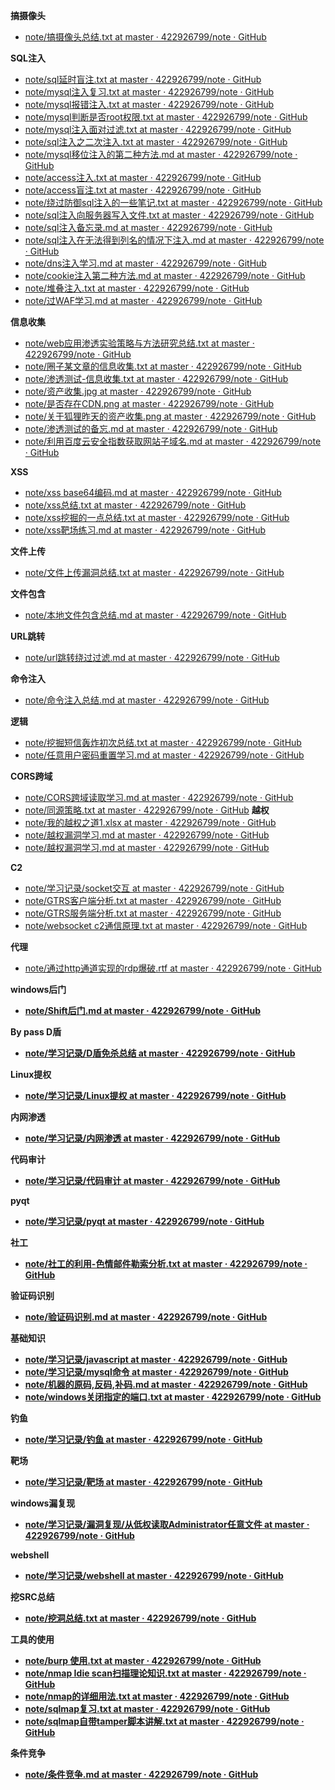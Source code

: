 <b>搞摄像头</b>
* [note/搞摄像头总结.txt at master · 422926799/note · GitHub](https://github.com/422926799/note/blob/master/%E5%AD%A6%E4%B9%A0%E8%AE%B0%E5%BD%95/%E6%90%9E%E6%91%84%E5%83%8F%E5%A4%B4%E6%80%BB%E7%BB%93.txt)

<b>SQL注入</b>
* [note/sql延时盲注.txt at master · 422926799/note · GitHub](https://github.com/422926799/note/blob/master/%E5%AD%A6%E4%B9%A0%E8%AE%B0%E5%BD%95/web%E5%AE%89%E5%85%A8%E6%94%BB%E9%98%B2%E7%AC%94%E8%AE%B0/sql%E5%BB%B6%E6%97%B6%E7%9B%B2%E6%B3%A8.txt)
* [note/mysql注入复习.txt at master · 422926799/note · GitHub](https://github.com/422926799/note/blob/master/%E5%AD%A6%E4%B9%A0%E8%AE%B0%E5%BD%95/mysql%E6%B3%A8%E5%85%A5%E5%A4%8D%E4%B9%A0.txt)
* [note/mysql报错注入.txt at master · 422926799/note · GitHub](https://github.com/422926799/note/blob/master/%E5%AD%A6%E4%B9%A0%E8%AE%B0%E5%BD%95/web%E5%AE%89%E5%85%A8%E6%94%BB%E9%98%B2%E7%AC%94%E8%AE%B0/mysql%E6%8A%A5%E9%94%99%E6%B3%A8%E5%85%A5.txt)
* [note/mysql判断是否root权限.txt at master · 422926799/note · GitHub](https://github.com/422926799/note/blob/master/%E5%AD%A6%E4%B9%A0%E8%AE%B0%E5%BD%95/web%E5%AE%89%E5%85%A8%E6%94%BB%E9%98%B2%E7%AC%94%E8%AE%B0/mysql%E5%88%A4%E6%96%AD%E6%98%AF%E5%90%A6root%E6%9D%83%E9%99%90.txt)
* [note/mysql注入面对过滤.txt at master · 422926799/note · GitHub](https://github.com/422926799/note/blob/master/%E5%AD%A6%E4%B9%A0%E8%AE%B0%E5%BD%95/web%E5%AE%89%E5%85%A8%E6%94%BB%E9%98%B2%E7%AC%94%E8%AE%B0/mysql%E6%B3%A8%E5%85%A5%E9%9D%A2%E5%AF%B9%E8%BF%87%E6%BB%A4.txt)
* [note/sql注入之二次注入.txt at master · 422926799/note · GitHub](https://github.com/422926799/note/blob/master/%E5%AD%A6%E4%B9%A0%E8%AE%B0%E5%BD%95/sql%E6%B3%A8%E5%85%A5%E4%B9%8B%E4%BA%8C%E6%AC%A1%E6%B3%A8%E5%85%A5.txt)
* [note/mysql移位注入的第二种方法.md at master · 422926799/note · GitHub](https://github.com/422926799/note/blob/master/%E5%AD%A6%E4%B9%A0%E8%AE%B0%E5%BD%95/web%E5%AE%89%E5%85%A8%E6%94%BB%E9%98%B2%E7%AC%94%E8%AE%B0/mysql%E7%A7%BB%E4%BD%8D%E6%B3%A8%E5%85%A5%E7%9A%84%E7%AC%AC%E4%BA%8C%E7%A7%8D%E6%96%B9%E6%B3%95.md)
* [note/access注入.txt at master · 422926799/note · GitHub](https://github.com/422926799/note/blob/master/%E5%AD%A6%E4%B9%A0%E8%AE%B0%E5%BD%95/web%E5%AE%89%E5%85%A8%E6%94%BB%E9%98%B2%E7%AC%94%E8%AE%B0/access%E6%B3%A8%E5%85%A5.txt)
* [note/access盲注.txt at master · 422926799/note · GitHub](https://github.com/422926799/note/blob/master/%E5%AD%A6%E4%B9%A0%E8%AE%B0%E5%BD%95/web%E5%AE%89%E5%85%A8%E6%94%BB%E9%98%B2%E7%AC%94%E8%AE%B0/access%E7%9B%B2%E6%B3%A8.txt)
* [note/绕过防御sql注入的一些笔记.txt at master · 422926799/note · GitHub](https://github.com/422926799/note/blob/master/%E5%AD%A6%E4%B9%A0%E8%AE%B0%E5%BD%95/web%E5%AE%89%E5%85%A8%E6%94%BB%E9%98%B2%E7%AC%94%E8%AE%B0/%E7%BB%95%E8%BF%87%E9%98%B2%E5%BE%A1sql%E6%B3%A8%E5%85%A5%E7%9A%84%E4%B8%80%E4%BA%9B%E7%AC%94%E8%AE%B0.txt)
* [note/sql注入向服务器写入文件.txt at master · 422926799/note · GitHub](https://github.com/422926799/note/blob/master/%E5%AD%A6%E4%B9%A0%E8%AE%B0%E5%BD%95/web%E5%AE%89%E5%85%A8%E6%94%BB%E9%98%B2%E7%AC%94%E8%AE%B0/sql%E6%B3%A8%E5%85%A5%E5%90%91%E6%9C%8D%E5%8A%A1%E5%99%A8%E5%86%99%E5%85%A5%E6%96%87%E4%BB%B6.txt)
* [note/sql注入备忘录.md at master · 422926799/note · GitHub](https://github.com/422926799/note/blob/master/%E5%AD%A6%E4%B9%A0%E8%AE%B0%E5%BD%95/web%E5%AE%89%E5%85%A8%E6%94%BB%E9%98%B2%E7%AC%94%E8%AE%B0/sql%E6%B3%A8%E5%85%A5%E5%A4%87%E5%BF%98%E5%BD%95.md)
* [note/sql注入在无法得到列名的情况下注入.md at master · 422926799/note · GitHub](https://github.com/422926799/note/blob/master/%E5%AD%A6%E4%B9%A0%E8%AE%B0%E5%BD%95/web%E5%AE%89%E5%85%A8%E6%94%BB%E9%98%B2%E7%AC%94%E8%AE%B0/sql%E6%B3%A8%E5%85%A5%E5%9C%A8%E6%97%A0%E6%B3%95%E5%BE%97%E5%88%B0%E5%88%97%E5%90%8D%E7%9A%84%E6%83%85%E5%86%B5%E4%B8%8B%E6%B3%A8%E5%85%A5.md)
* [note/dns注入学习.md at master · 422926799/note · GitHub](https://github.com/422926799/note/blob/master/%E5%AD%A6%E4%B9%A0%E8%AE%B0%E5%BD%95/web%E5%AE%89%E5%85%A8%E6%94%BB%E9%98%B2%E7%AC%94%E8%AE%B0/dns%E6%B3%A8%E5%85%A5%E5%AD%A6%E4%B9%A0.md)
* [note/cookie注入第二种方法.md at master · 422926799/note · GitHub](https://github.com/422926799/note/blob/master/%E5%AD%A6%E4%B9%A0%E8%AE%B0%E5%BD%95/web%E5%AE%89%E5%85%A8%E6%94%BB%E9%98%B2%E7%AC%94%E8%AE%B0/cookie%E6%B3%A8%E5%85%A5%E7%AC%AC%E4%BA%8C%E7%A7%8D%E6%96%B9%E6%B3%95.md)
* [note/堆叠注入.txt at master · 422926799/note · GitHub](https://github.com/422926799/note/blob/master/%E5%AD%A6%E4%B9%A0%E8%AE%B0%E5%BD%95/web%E5%AE%89%E5%85%A8%E6%94%BB%E9%98%B2%E7%AC%94%E8%AE%B0/%E5%A0%86%E5%8F%A0%E6%B3%A8%E5%85%A5.txt)
* [note/过WAF学习.md at master · 422926799/note · GitHub](https://github.com/422926799/note/blob/master/%E5%AD%A6%E4%B9%A0%E8%AE%B0%E5%BD%95/%E8%BF%87WAF%E5%AD%A6%E4%B9%A0.md)

<b>信息收集</b>
* [note/web应用渗透实验策略与方法研究总结.txt at master · 422926799/note · GitHub](https://github.com/422926799/note/blob/master/%E5%AD%A6%E4%B9%A0%E8%AE%B0%E5%BD%95/web%E5%BA%94%E7%94%A8%E6%B8%97%E9%80%8F%E5%AE%9E%E9%AA%8C%E7%AD%96%E7%95%A5%E4%B8%8E%E6%96%B9%E6%B3%95%E7%A0%94%E7%A9%B6%E6%80%BB%E7%BB%93.txt)
* [note/圈子某文章的信息收集.txt at master · 422926799/note · GitHub](https://github.com/422926799/note/blob/master/%E5%AD%A6%E4%B9%A0%E8%AE%B0%E5%BD%95/%E5%9C%88%E5%AD%90%E6%9F%90%E6%96%87%E7%AB%A0%E7%9A%84%E4%BF%A1%E6%81%AF%E6%94%B6%E9%9B%86.txt)
* [note/渗透测试-信息收集.txt at master · 422926799/note · GitHub](https://github.com/422926799/note/blob/master/%E5%AD%A6%E4%B9%A0%E8%AE%B0%E5%BD%95/web%E5%AE%89%E5%85%A8%E6%94%BB%E9%98%B2%E7%AC%94%E8%AE%B0/%E6%B8%97%E9%80%8F%E6%B5%8B%E8%AF%95-%E4%BF%A1%E6%81%AF%E6%94%B6%E9%9B%86/%E6%B8%97%E9%80%8F%E6%B5%8B%E8%AF%95-%E4%BF%A1%E6%81%AF%E6%94%B6%E9%9B%86.txt)
* [note/资产收集.jpg at master · 422926799/note · GitHub](https://github.com/422926799/note/blob/master/%E5%AD%A6%E4%B9%A0%E8%AE%B0%E5%BD%95/web%E5%AE%89%E5%85%A8%E6%94%BB%E9%98%B2%E7%AC%94%E8%AE%B0/%E8%B5%84%E4%BA%A7%E6%94%B6%E9%9B%86.jpg)
* [note/是否存在CDN.png at master · 422926799/note · GitHub](https://github.com/422926799/note/blob/master/%E5%AD%A6%E4%B9%A0%E8%AE%B0%E5%BD%95/web%E5%AE%89%E5%85%A8%E6%94%BB%E9%98%B2%E7%AC%94%E8%AE%B0/%E6%B8%97%E9%80%8F%E6%B5%8B%E8%AF%95-%E4%BF%A1%E6%81%AF%E6%94%B6%E9%9B%86/%E5%AD%98%E5%9C%A8CDN.png)
* [note/关于狐狸昨天的资产收集.png at master · 422926799/note · GitHub](https://github.com/422926799/note/blob/master/%E5%AD%A6%E4%B9%A0%E8%AE%B0%E5%BD%95/web%E5%AE%89%E5%85%A8%E6%94%BB%E9%98%B2%E7%AC%94%E8%AE%B0/%E6%B8%97%E9%80%8F%E6%B5%8B%E8%AF%95-%E4%BF%A1%E6%81%AF%E6%94%B6%E9%9B%86/%E5%85%B3%E4%BA%8E%E7%8B%90%E7%8B%B8%E6%98%A8%E5%A4%A9%E7%9A%84%E8%B5%84%E4%BA%A7%E6%94%B6%E9%9B%86.png)
* [note/渗透测试的备忘.md at master · 422926799/note · GitHub](https://github.com/422926799/note/blob/master/%E5%AD%A6%E4%B9%A0%E8%AE%B0%E5%BD%95/web%E5%AE%89%E5%85%A8%E6%94%BB%E9%98%B2%E7%AC%94%E8%AE%B0/%E6%B8%97%E9%80%8F%E6%B5%8B%E8%AF%95%E7%9A%84%E5%A4%87%E5%BF%98.md)
* [note/利用百度云安全指数获取网站子域名.md at master · 422926799/note · GitHub](https://github.com/422926799/note/blob/master/%E5%AD%A6%E4%B9%A0%E8%AE%B0%E5%BD%95/web%E5%AE%89%E5%85%A8%E6%94%BB%E9%98%B2%E7%AC%94%E8%AE%B0/%E5%88%A9%E7%94%A8%E7%99%BE%E5%BA%A6%E4%BA%91%E5%AE%89%E5%85%A8%E6%8C%87%E6%95%B0%E8%8E%B7%E5%8F%96%E7%BD%91%E7%AB%99%E5%AD%90%E5%9F%9F%E5%90%8D.md)

<b>XSS</b>
* [note/xss base64编码.md at master · 422926799/note · GitHub](https://github.com/422926799/note/blob/master/%E5%AD%A6%E4%B9%A0%E8%AE%B0%E5%BD%95/web%E5%AE%89%E5%85%A8%E6%94%BB%E9%98%B2%E7%AC%94%E8%AE%B0/xss%20base64%E7%BC%96%E7%A0%81.md)
* [note/xss总结.txt at master · 422926799/note · GitHub](https://github.com/422926799/note/blob/master/%E5%AD%A6%E4%B9%A0%E8%AE%B0%E5%BD%95/web%E5%AE%89%E5%85%A8%E6%94%BB%E9%98%B2%E7%AC%94%E8%AE%B0/xss%E6%80%BB%E7%BB%93.txt)
* [note/xss挖掘的一点总结.txt at master · 422926799/note · GitHub](https://github.com/422926799/note/blob/master/%E5%AD%A6%E4%B9%A0%E8%AE%B0%E5%BD%95/web%E5%AE%89%E5%85%A8%E6%94%BB%E9%98%B2%E7%AC%94%E8%AE%B0/xss%E6%8C%96%E6%8E%98%E7%9A%84%E4%B8%80%E7%82%B9%E6%80%BB%E7%BB%93.txt)
* [note/xss靶场练习.md at master · 422926799/note · GitHub](https://github.com/422926799/note/blob/master/%E5%AD%A6%E4%B9%A0%E8%AE%B0%E5%BD%95/web%E5%AE%89%E5%85%A8%E6%94%BB%E9%98%B2%E7%AC%94%E8%AE%B0/xss%E9%9D%B6%E5%9C%BA%E7%BB%83%E4%B9%A0.md)

<b>文件上传</b>
* [note/文件上传漏洞总结.txt at master · 422926799/note · GitHub](https://github.com/422926799/note/blob/master/%E5%AD%A6%E4%B9%A0%E8%AE%B0%E5%BD%95/web%E5%AE%89%E5%85%A8%E6%94%BB%E9%98%B2%E7%AC%94%E8%AE%B0/%E6%96%87%E4%BB%B6%E4%B8%8A%E4%BC%A0%E6%BC%8F%E6%B4%9E%E6%80%BB%E7%BB%93.txt)

<b>文件包含</b>
* [note/本地文件包含总结.md at master · 422926799/note · GitHub](https://github.com/422926799/note/blob/master/%E5%AD%A6%E4%B9%A0%E8%AE%B0%E5%BD%95/web%E5%AE%89%E5%85%A8%E6%94%BB%E9%98%B2%E7%AC%94%E8%AE%B0/%E6%9C%AC%E5%9C%B0%E6%96%87%E4%BB%B6%E5%8C%85%E5%90%AB%E6%80%BB%E7%BB%93.md)

<b>URL跳转</b>
* [note/url跳转绕过过滤.md at master · 422926799/note · GitHub](https://github.com/422926799/note/blob/master/%E5%AD%A6%E4%B9%A0%E8%AE%B0%E5%BD%95/web%E5%AE%89%E5%85%A8%E6%94%BB%E9%98%B2%E7%AC%94%E8%AE%B0/url%E8%B7%B3%E8%BD%AC%E7%BB%95%E8%BF%87%E8%BF%87%E6%BB%A4.md)

<b>命令注入</b>
* [note/命令注入总结.md at master · 422926799/note · GitHub](https://github.com/422926799/note/blob/master/%E5%AD%A6%E4%B9%A0%E8%AE%B0%E5%BD%95/web%E5%AE%89%E5%85%A8%E6%94%BB%E9%98%B2%E7%AC%94%E8%AE%B0/%E5%91%BD%E4%BB%A4%E6%B3%A8%E5%85%A5%E6%80%BB%E7%BB%93.md)

<b>逻辑</b>
* [note/挖掘短信轰炸初次总结.txt at master · 422926799/note · GitHub](https://github.com/422926799/note/blob/master/%E5%AD%A6%E4%B9%A0%E8%AE%B0%E5%BD%95/web%E5%AE%89%E5%85%A8%E6%94%BB%E9%98%B2%E7%AC%94%E8%AE%B0/%E6%8C%96%E6%8E%98%E7%9F%AD%E4%BF%A1%E8%BD%B0%E7%82%B8%E5%88%9D%E6%AC%A1%E6%80%BB%E7%BB%93.txt)
* [note/任意用户密码重置学习.md at master · 422926799/note · GitHub](https://github.com/422926799/note/blob/master/%E5%AD%A6%E4%B9%A0%E8%AE%B0%E5%BD%95/web%E5%AE%89%E5%85%A8%E6%94%BB%E9%98%B2%E7%AC%94%E8%AE%B0/%E4%BB%BB%E6%84%8F%E7%94%A8%E6%88%B7%E5%AF%86%E7%A0%81%E9%87%8D%E7%BD%AE%E5%AD%A6%E4%B9%A0.md)

<b>CORS跨域</b>
* [note/CORS跨域读取学习.md at master · 422926799/note · GitHub](https://github.com/422926799/note/blob/master/%E5%AD%A6%E4%B9%A0%E8%AE%B0%E5%BD%95/web%E5%AE%89%E5%85%A8%E6%94%BB%E9%98%B2%E7%AC%94%E8%AE%B0/CORS%E8%B7%A8%E5%9F%9F%E8%AF%BB%E5%8F%96%E5%AD%A6%E4%B9%A0.md)
* [note/同源策略.txt at master · 422926799/note · GitHub](https://github.com/422926799/note/blob/master/%E5%AD%A6%E4%B9%A0%E8%AE%B0%E5%BD%95/web%E5%AE%89%E5%85%A8%E6%94%BB%E9%98%B2%E7%AC%94%E8%AE%B0/%E5%90%8C%E6%BA%90%E7%AD%96%E7%95%A5.txt)
<b>越权</b>
* [note/我的越权之道1.xlsx at master · 422926799/note · GitHub](https://github.com/422926799/note/blob/master/%E5%AD%A6%E4%B9%A0%E8%AE%B0%E5%BD%95/%E6%88%91%E7%9A%84%E8%B6%8A%E6%9D%83%E4%B9%8B%E9%81%931.xlsx)
* [note/越权漏洞学习.md at master · 422926799/note · GitHub](https://github.com/422926799/note/blob/master/%E5%AD%A6%E4%B9%A0%E8%AE%B0%E5%BD%95/web%E5%AE%89%E5%85%A8%E6%94%BB%E9%98%B2%E7%AC%94%E8%AE%B0/%E8%B6%8A%E6%9D%83%E6%BC%8F%E6%B4%9E%E5%AD%A6%E4%B9%A0.md)
* [note/越权漏洞学习.md at master · 422926799/note · GitHub](https://github.com/422926799/note/blob/master/%E5%AD%A6%E4%B9%A0%E8%AE%B0%E5%BD%95/web%E5%AE%89%E5%85%A8%E6%94%BB%E9%98%B2%E7%AC%94%E8%AE%B0/%E8%B6%8A%E6%9D%83%E6%BC%8F%E6%B4%9E%E5%AD%A6%E4%B9%A0.md)

<b>C2</b>
* [note/学习记录/socket交互 at master · 422926799/note · GitHub](https://github.com/422926799/note/tree/master/%E5%AD%A6%E4%B9%A0%E8%AE%B0%E5%BD%95/socket%E4%BA%A4%E4%BA%92)
* [note/GTRS客户端分析.txt at master · 422926799/note · GitHub](https://github.com/422926799/note/blob/master/%E5%AD%A6%E4%B9%A0%E8%AE%B0%E5%BD%95/GTRS%E5%AE%A2%E6%88%B7%E7%AB%AF%E5%88%86%E6%9E%90.txt)
* [note/GTRS服务端分析.txt at master · 422926799/note · GitHub](https://github.com/422926799/note/blob/master/%E5%AD%A6%E4%B9%A0%E8%AE%B0%E5%BD%95/GTRS%E6%9C%8D%E5%8A%A1%E7%AB%AF%E5%88%86%E6%9E%90.txt)
* [note/websocket c2通信原理.txt at master · 422926799/note · GitHub](https://github.com/422926799/note/blob/master/%E5%AD%A6%E4%B9%A0%E8%AE%B0%E5%BD%95/c2%E9%80%9A%E4%BF%A1%E5%8E%9F%E7%90%86.txt)

<b>代理</b>
* [note/通过http通道实现的rdp爆破.rtf at master · 422926799/note · GitHub](https://github.com/422926799/note/blob/master/%E5%AD%A6%E4%B9%A0%E8%AE%B0%E5%BD%95/%E9%80%9A%E8%BF%87http%E9%80%9A%E9%81%93%E5%AE%9E%E7%8E%B0%E7%9A%84rdp%E7%88%86%E7%A0%B4.rtf)

<b>windows后门</n>
* [note/Shift后门.md at master · 422926799/note · GitHub](https://github.com/422926799/note/blob/master/%E5%AD%A6%E4%B9%A0%E8%AE%B0%E5%BD%95/windows%E5%90%8E%E9%97%A8/Shift%E5%90%8E%E9%97%A8.md)

<b>By pass D盾</b>
* [note/学习记录/D盾免杀总结 at master · 422926799/note · GitHub](https://github.com/422926799/note/tree/master/%E5%AD%A6%E4%B9%A0%E8%AE%B0%E5%BD%95/D%E7%9B%BE%E5%85%8D%E6%9D%80%E6%80%BB%E7%BB%93)

<b>Linux提权</b>
* [note/学习记录/Linux提权 at master · 422926799/note · GitHub](https://github.com/422926799/note/tree/master/%E5%AD%A6%E4%B9%A0%E8%AE%B0%E5%BD%95/Linux%E6%8F%90%E6%9D%83)

<b>内网渗透</b>
* [note/学习记录/内网渗透 at master · 422926799/note · GitHub](https://github.com/422926799/note/tree/master/%E5%AD%A6%E4%B9%A0%E8%AE%B0%E5%BD%95/%E5%86%85%E7%BD%91%E6%B8%97%E9%80%8F)

<b>代码审计</b>
* [note/学习记录/代码审计 at master · 422926799/note · GitHub](https://github.com/422926799/note/tree/master/%E5%AD%A6%E4%B9%A0%E8%AE%B0%E5%BD%95/%E4%BB%A3%E7%A0%81%E5%AE%A1%E8%AE%A1)

<b>pyqt</b>
* [note/学习记录/pyqt at master · 422926799/note · GitHub](https://github.com/422926799/note/tree/master/%E5%AD%A6%E4%B9%A0%E8%AE%B0%E5%BD%95/pyqt)

<b>社工</b>
* [note/社工的利用-色情邮件勒索分析.txt at master · 422926799/note · GitHub](https://github.com/422926799/note/blob/master/%E5%AD%A6%E4%B9%A0%E8%AE%B0%E5%BD%95/%E7%A4%BE%E5%B7%A5%E7%9A%84%E5%88%A9%E7%94%A8-%E8%89%B2%E6%83%85%E9%82%AE%E4%BB%B6%E5%8B%92%E7%B4%A2%E5%88%86%E6%9E%90.txt)

<b>验证码识别</b>
* [note/验证码识别.md at master · 422926799/note · GitHub](https://github.com/422926799/note/blob/master/%E5%AD%A6%E4%B9%A0%E8%AE%B0%E5%BD%95/%E9%AA%8C%E8%AF%81%E7%A0%81%E8%AF%86%E5%88%AB.md)

<b>基础知识</b>
* [note/学习记录/javascript at master · 422926799/note · GitHub](https://github.com/422926799/note/tree/master/%E5%AD%A6%E4%B9%A0%E8%AE%B0%E5%BD%95/javascript)
* [note/学习记录/mysql命令 at master · 422926799/note · GitHub](https://github.com/422926799/note/tree/master/%E5%AD%A6%E4%B9%A0%E8%AE%B0%E5%BD%95/mysql%E5%91%BD%E4%BB%A4)
* [note/机器的原码,反码,补码.md at master · 422926799/note · GitHub](https://github.com/422926799/note/blob/master/%E5%AD%A6%E4%B9%A0%E8%AE%B0%E5%BD%95/%E6%9C%BA%E5%99%A8%E7%9A%84%E5%8E%9F%E7%A0%81%2C%E5%8F%8D%E7%A0%81%2C%E8%A1%A5%E7%A0%81.md)
* [note/windows关闭指定的端口.txt at master · 422926799/note · GitHub](https://github.com/422926799/note/blob/master/%E5%AD%A6%E4%B9%A0%E8%AE%B0%E5%BD%95/windows%E5%85%B3%E9%97%AD%E6%8C%87%E5%AE%9A%E7%9A%84%E7%AB%AF%E5%8F%A3.txt)

<b>钓鱼</b>
* [note/学习记录/钓鱼 at master · 422926799/note · GitHub](https://github.com/422926799/note/tree/master/%E5%AD%A6%E4%B9%A0%E8%AE%B0%E5%BD%95/%E9%92%93%E9%B1%BC)

<b>靶场</b>
* [note/学习记录/靶场 at master · 422926799/note · GitHub](https://github.com/422926799/note/tree/master/%E5%AD%A6%E4%B9%A0%E8%AE%B0%E5%BD%95/%E9%9D%B6%E5%9C%BA)

<b>windows漏复现</b>
 *  [note/学习记录/漏洞复现/从低权读取Administrator任意文件 at master · 422926799/note · GitHub](https://github.com/422926799/note/tree/master/%E5%AD%A6%E4%B9%A0%E8%AE%B0%E5%BD%95/%E6%BC%8F%E6%B4%9E%E5%A4%8D%E7%8E%B0/%E4%BB%8E%E4%BD%8E%E6%9D%83%E8%AF%BB%E5%8F%96Administrator%E4%BB%BB%E6%84%8F%E6%96%87%E4%BB%B6)

<b>webshell</b>
* [note/学习记录/webshell at master · 422926799/note · GitHub](https://github.com/422926799/note/tree/master/%E5%AD%A6%E4%B9%A0%E8%AE%B0%E5%BD%95/webshell)

<b>挖SRC总结</b>
* [note/挖洞总结.txt at master · 422926799/note · GitHub](https://github.com/422926799/note/blob/master/%E5%AD%A6%E4%B9%A0%E8%AE%B0%E5%BD%95/%E6%8C%96%E6%B4%9E%E6%80%BB%E7%BB%93.txt)

<b>工具的使用</b>
* [note/burp 使用.txt at master · 422926799/note · GitHub](https://github.com/422926799/note/blob/master/%E5%AD%A6%E4%B9%A0%E8%AE%B0%E5%BD%95/burp%20%E4%BD%BF%E7%94%A8.txt)
* [note/nmap Idie scan扫描理论知识.txt at master · 422926799/note · GitHub](https://github.com/422926799/note/blob/master/%E5%AD%A6%E4%B9%A0%E8%AE%B0%E5%BD%95/web%E5%AE%89%E5%85%A8%E6%94%BB%E9%98%B2%E7%AC%94%E8%AE%B0/nmap%20Idie%20scan%E6%89%AB%E6%8F%8F%E7%90%86%E8%AE%BA%E7%9F%A5%E8%AF%86.txt)
* [note/nmap的详细用法.txt at master · 422926799/note · GitHub](https://github.com/422926799/note/blob/master/%E5%AD%A6%E4%B9%A0%E8%AE%B0%E5%BD%95/web%E5%AE%89%E5%85%A8%E6%94%BB%E9%98%B2%E7%AC%94%E8%AE%B0/nmap%E7%9A%84%E8%AF%A6%E7%BB%86%E7%94%A8%E6%B3%95.txt)
* [note/sqlmap复习.txt at master · 422926799/note · GitHub](https://github.com/422926799/note/blob/master/%E5%AD%A6%E4%B9%A0%E8%AE%B0%E5%BD%95/web%E5%AE%89%E5%85%A8%E6%94%BB%E9%98%B2%E7%AC%94%E8%AE%B0/sqlmap%E5%A4%8D%E4%B9%A0.txt)
* [note/sqlmap自带tamper脚本讲解.txt at master · 422926799/note · GitHub](https://github.com/422926799/note/blob/master/%E5%AD%A6%E4%B9%A0%E8%AE%B0%E5%BD%95/web%E5%AE%89%E5%85%A8%E6%94%BB%E9%98%B2%E7%AC%94%E8%AE%B0/sqlmap%E8%87%AA%E5%B8%A6tamper%E8%84%9A%E6%9C%AC%E8%AE%B2%E8%A7%A3.txt)

<b>条件竞争</b>
* [note/条件竞争.md at master · 422926799/note · GitHub](https://github.com/422926799/note/blob/master/%E5%AD%A6%E4%B9%A0%E8%AE%B0%E5%BD%95/web%E5%AE%89%E5%85%A8%E6%94%BB%E9%98%B2%E7%AC%94%E8%AE%B0/%E6%9D%A1%E4%BB%B6%E7%AB%9E%E4%BA%89.md)